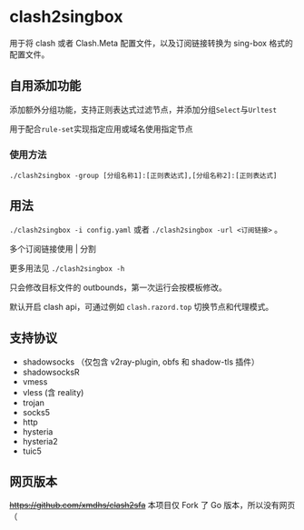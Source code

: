 # clash2singbox
用于将 clash 或者 Clash.Meta 配置文件，以及订阅链接转换为 sing-box 格式的配置文件。

## 自用添加功能

添加额外分组功能，支持正则表达式过滤节点，并添加分组`Select`与`Urltest`

用于配合`rule-set`实现指定应用或域名使用指定节点

### 使用方法

`./clash2singbox -group [分组名称1]:[正则表达式],[分组名称2]:[正则表达式]`

## 用法
`./clash2singbox -i config.yaml` 或者 `./clash2singbox -url <订阅链接>` 。

多个订阅链接使用 | 分割

更多用法见 `./clash2singbox -h`

只会修改目标文件的 outbounds，第一次运行会按模板修改。

默认开启 clash api，可通过例如 `clash.razord.top` 切换节点和代理模式。

## 支持协议
- shadowsocks （仅包含 v2ray-plugin, obfs 和 shadow-tls 插件）
- shadowsocksR
- vmess
- vless (含 reality)
- trojan
- socks5
- http
- hysteria
- hysteria2
- tuic5
## 网页版本
~~https://github.com/xmdhs/clash2sfa~~ 本项目仅 Fork 了 Go 版本，所以没有网页（
